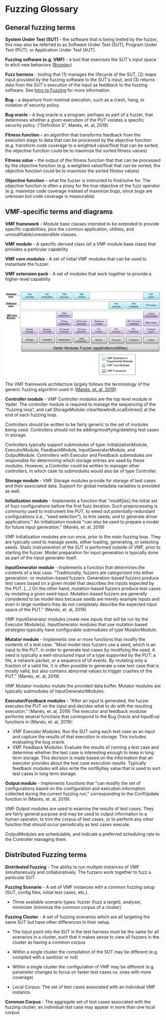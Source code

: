 # Fuzzing Glossary

## General fuzzing terms
**System Under Test (SUT)** - the software that is being tested by the fuzzer, this may also be referred to as Software Under Test (SUT), Program Under Test (PUT), or Application Under Test (AUT).

**Fuzzing software (e.g. VMF)** - a tool that exercises the SUT's input space to elicit new behaviors ([Brumley](https://twitter.com/thedavidbrumley/status/1495880726457298944 "\"Fuzzing is the process of automatically exploring the program input space to elicit new behaviors\""))

**Fuzz harness** - tooling that (1) manages the lifecycle of the SUT, (2) maps input provided by the fuzzing software to the SUT's input, and (3) returns data from the SUT's execution of the input as feedback to the fuzzing software.  See [Intro to Fuzzing](/docs/intro_to_fuzzing.md) for more information.

**Bug** – a departure from nominal execution, such as a crash, hang, or violation of security policy.

**Bug oracle** – A bug oracle is a program, perhaps as part of a fuzzer, that determines whether a given execution of the PUT violates a specific security policy. ("Definition 5", Manés, et. al, 2019)

**Fitness function** – an algorithm that transforms feedback from the execution stage to data that can be processed by the objective function (e.g. transform code coverage to a weighted value/float that can be sorted; the objective function could be to maximize the sorted fitness values)

**Fitness value** – the output of the fitness function that that can be processed by the objective function (e.g. a weighted value/float that can be sorted; the objective function could be to maximize the sorted fitness values)

**Objective function** – what the fuzzer is instructed to find/solve for. The objective function is often a proxy for the true objective of the fuzz operator (e.g. maximize code coverage instead of maximize bugs, since bugs are unknown but code coverage is measurable)

## VMF-specific terms and diagrams

**VMF framework** - Module base classes intended to be extended to provide specific capabilities, plus the common application, utilities, and unmodifiable/unextendible classes​.

**VMF module** - A specific derived class (of a VMF module base class) that provides a particular capability​

**VMF core modules** - A set of initial VMF modules that can be used to instantiate the fuzzer.

**VMF extension pack​** - A set of modules that work together to provide a higher-level capability​

![VMF logical architecture](./img/VMF_logical_view.png "VMF logical architecture consists of common classes and module base classes collectively known as the VMF framework; specific modules; and extension packs.")

The VMF framework architecture largely follows the terminology of the generic fuzzing algorithm used in ([Manés, et. al, 2019](https://arxiv.org/pdf/1812.00140.pdf "The Art, Science, and Engineering of Fuzzing")).

**Controller module** - VMF Controller modules are the top level module in Vader.  The controller module is required to manage the sequencing of the “fuzzing loop”, and call StorageModule::clearNewAndLocalEntries() at the end of each fuzzing loop.

Controllers should be written to be fairly generic to the set of modules being used.  Controllers should not be adding/modifying/deleting test cases in storage.

Controllers typically support submodules of type:  InitializationModule, ExecutorModule, FeedbackModule, InputGeneratorModule, and OutputModule.  Controllers with Executor and Feedback submodules are responsible for determining which storage entries are used by these modules.  However, a Controller could be written to manager other controllers, in which case its submodules would also be of type Controller.

**Storage module** - VMF Storage modules provide for storage of test cases and their associated data.  Support for global metadata variables is provided as well.

**Initialization module** - Implements a function that "modif[ies] the initial set of fuzz configurations before the first fuzz iteration. Such preprocessing is commonly used to instrument the PUT, to weed out potentially-redundant configurations (i.e., “seed selection”), to trim seeds, and to generate driver applications." An Initialization module "can also be used to prepare a model for future input generation." (Manés, et. al, 2019)

VMF Initialization modules are run once, prior to the main fuzzing loop.  They are typically used to manage seeds, either loading, generating, or selecting seeds.  Static instrumention of the SUT is performed outside of VMF, prior to starting the fuzzer.  Model preparation for input generation is typically done as part of the input generator itself.

**InputGenerator module** - Implements a function that determines the contents of a test case. "Traditionally, fuzzers are categorized into either generation- or mutation-based fuzzers. Generation-based fuzzers produce test cases based on a given model that describes the inputs expected by the PUT. […] On the other hand, mutation-based fuzzers produce test cases by mutating a given seed input. Mutation-based fuzzers are generally considered to be model-less because seeds are merely example inputs and even in large numbers they do not completely describe the expected input space of the PUT." (Manés, et. al, 2019) 

VMF InputGenerator modules create new inputs that will be run by the Executor Module(s).  InputGenerator modules that use mutation based strategies typically have configurable submodules of type MutatorModule.

**Mutator module** - Implements one or more functions that modify the contents of a test case. "Most model-less fuzzers use a seed, which is an input to the PUT, in order to generate test cases by modifying the seed. A seed is typically a well-structured input of a type supported by the PUT: a file, a network packet, or a sequence of UI events. By mutating only a fraction of a valid file, it is often possible to generate a new test case that is mostly valid, but also contains abnormal values to trigger crashes of the PUT." (Manés, et. al, 2019)

VMF Mutator modules mutate the provided data buffer.  Mutator modules are typically submodules of InputGeneratorModules.

**Executor/Feedback modules** - "After an input is generated, the fuzzer executes the PUT on the input and decides what to do with the resulting execution." (Manés, et. al, 2019) The executor and feedback modulse performs several functions that correspond to the Bug Oracle and InputEval functions in (Manés, et. al, 2019):
* VMF Executor Modules: Run the SUT using each test case as an input and capture the results of that execution in storage. This includes evaluating the bug oracle.
* VMF Feedback Modules: Evaluate the results of running a test case and determine whether the test case is interesting enough to keep in long term storage.  This decision is made based on the information that an executor provides about the test case execution results.  Typically feedback modules will also write the sortByKey value that is used to sort test cases in long term storage.


**Output module** - Implements functions that "can modify the set of configurations based on the configuration and execution information collected during the current fuzzing run," corresponding to the ConfUpdate function in (Manés, et. al, 2019). 

VMF Output modules are used to examine the results of test cases.  They are fairly general purpose and may be used to output information to a human operator, to trim the corpus of test cases, or to perform any other function that should occur periodically as test cases execute.

OutputModules are schedulable, and indicate a preferred scheduling rate to the Controller managing them.

## Distributed Fuzzing terms ##
**Distributed Fuzzing** - The ability to run multiple instances of VMF simultaneously and collaboratively.  The fuzzers work together to fuzz a particular SUT.​

**Fuzzing Scenario** - A set of VMF instances with a common fuzzing setup (SUT, config files, initial test cases, etc.). ​

 * Three available scenario types: fuzzer (fuzz a target), analyzer, minimizer (minimize the common corpus of a cluster)​

**Fuzzing Cluster** - A set of fuzzing scenarios which are all targeting the same SUT but have other differences in their setup.​

 * The input point into the SUT in the test harness must be the same for all scenarios in a cluster, such that it makes sense to view all fuzzers in the cluster as having a common corpus​

 * Within a single cluster the compilation of the SUT may be different (e.g. compiled with a sanitizer or not)​

 * Within a single cluster the configuration of VMF may be different (e.g. parameter changes to focus on faster test cases vs. ones with more coverage)​

 * Local Corpus: The set of test cases associated with an individual VMF instance.​
 
**Common Corpus** - The aggregate set of test cases associated with the fuzzing cluster; an individual test case may appear in more than one local corpus​